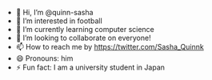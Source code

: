 - 👋 Hi, I’m @quinn-sasha
- 👀 I’m interested in football
- 🌱 I’m currently learning computer science
- 💞️ I’m looking to collaborate on everyone!
- 📫 How to reach me by https://twitter.com/Sasha_Quinnk
- 😄 Pronouns: him
- ⚡ Fun fact: I am a university student in Japan

<!---
quinn-sasha/quinn-sasha is a ✨ special ✨ repository because its `README.md` (this file) appears on your GitHub profile.
You can click the Preview link to take a look at your changes.
--->
